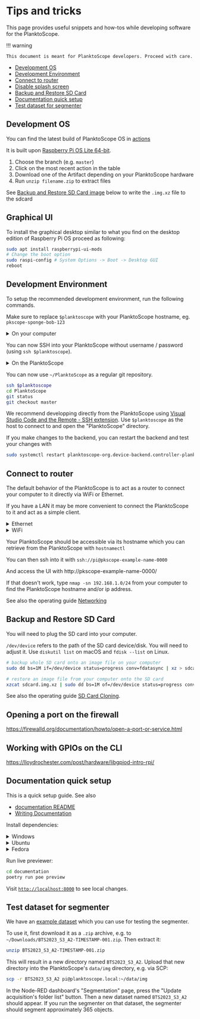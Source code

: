 # Tips and tricks


This page provides useful snippets and how-tos while developing software for the PlanktoScope.

!!! warning

    This document is meant for PlanktoScope developers. Proceed with care.

- [Development OS](#development-os)
- [Development Environment](#development-environment)
- [Connect to router](#connect-to-router)
- [Disable splash screen](#disable-splash-screen)
- [Backup and Restore SD Card](#backup-and-restore-sd-card)
- [Documentation quick setup](#documentation-quick-setup)
- [Test dataset for segmenter](#test-dataset-for-segmenter)

## Development OS

You can find the latest build of PlanktoScope OS in [actions](https://github.com/PlanktoScope/PlanktoScope/actions/workflows/build-os-bookworm.yml?query=branch%3Amaster)

It is built upon [Raspberry Pi OS Lite 64-bit](https://www.raspberrypi.com/software/operating-systems/#raspberry-pi-os-64-bit).

1. Choose the branch (e.g. `master`)
2. Click on the most recent action in the table
3. Download one of the Artifact depending on your PlanktoScope hardware
4. Run `unzip filename.zip` to extract files

See [Backup and Restore SD Card image](#backup-and-restore-sd-card) below to write the `.img.xz` file to the sdcard

## Graphical UI

To install the graphical desktop similar to what you find on the desktop edition of Raspberry Pi OS proceed as following:

```sh
sudo apt install raspberrypi-ui-mods
# Change the boot option
sudo raspi-config # System Options -> Boot -> Desktop GUI
reboot
```

## Development Environment

To setup the recommended development environment, run the following commands.

Make sure to replace `$planktoscope` with your PlanktoScope hostname, eg. `pkscope-sponge-bob-123`

<details>
    <summary>On your computer</summary>

```sh
# Create an SSH key for the PlanktoScope specifically
ssh-keygen -t ed25519 -C "pi@$planktoscope" -f ~/.ssh/$planktoscope
# Make the SSH key accepted by the PlanktoScope
ssh-copy-id -i ~/.ssh/$planktoscope.pub pi@$planktoscope
```

```
# Add the following to ~/.ssh/config
Host $planktoscope
  # https://docs.github.com/en/authentication/connecting-to-github-with-ssh/using-ssh-agent-forwarding
  ForwardAgent yes
  User pi
  IdentityFile ~/.ssh/planktoscope
```

</details>

You can now SSH into your PlanktoScope without username / password (using `ssh $planktoscope`).

<details>
    <summary>On the PlanktoScope</summary>

```sh
cd ~/PlanktoScope
# Enable Developer Mode
./software/distro/setup/planktoscope-app-env/PlanktoScope/enable-developer-mode

# Configure git
git config --global user.email "you@example.com"
git config --global user.name "Your Name"

# [Optional] change the remote

# If you are a contributor to github.com/PlanktoScope/PlanktoScope
git remote set-url origin git@github.com:PlanktoScope/PlanktoScope.git

# If you have your own fork
git remote set-url origin git@github.com:MYUSERNAME/PlanktoScope.git
```
</details>

You can now use `~/PlanktoScope` as a regular git repository.

```sh
ssh $planktoscope
cd PlanktoScope
git status
git checkout master
```

We recommend developping directly from the PlanktoScope using [Visual Studio Code and the Remote - SSH extension](https://code.visualstudio.com/docs/remote/ssh).
Use `$planktoscope` as the host to connect to and open the "PlanktoScope" directory.

If you make changes to the backend, you can restart the backend and test your changes with

```sh
sudo systemctl restart planktoscope-org.device-backend.controller-planktoscopehat.service 
```

## Connect to router

The default behavior of the PlanktoScope is to act as a router to connect your computer to it directly via WiFi or Ethernet.

If you have a LAN it may be more convenient to connect the PlanktoScope to it and act as a simple client.

<details>
    <summary>Ethernet</summary>

```sh
nmcli connection up eth0-default
```
</details>

<details>
    <summary>WiFi</summary>

```sh
nmcli connection down wlan0-hotspot
nmcli device wifi list
nmcli device wifi connect "<SSID>" --ask
```
</details>


Your PlanktoScope should be accessible via its hostname which you can retrieve from the PlanktoScope with `hostnamectl`

You can then ssh into it with `ssh://pi@pkscope-example-name-0000`

And access the UI with http://pkscope-example-name-0000/

If that doesn't work, type `nmap -sn 192.168.1.0/24` from your computer to find the PlanktoScope hostname and/or ip address.

See also the operating guide [Networking](https://docs-edge.planktoscope.community/operation/networking/)

## Backup and Restore SD Card

You will need to plug the SD card into your computer.

`/dev/device` refers to the path of the SD card device/disk. You will need to adjust it. Use `diskutil list` on macOS and `fdisk --list` on Linux.


```sh
# backup whole SD card onto an image file on your computer
sudo dd bs=1M if=/dev/device status=progress conv=fdatasync | xz > sdcard.img.xz
```

```sh
# restore an image file from your computer onto the SD card
xzcat sdcard.img.xz | sudo dd bs=1M of=/dev/device status=progress conv=fdatasync
```

See also the operating guide [SD Card Cloning](../../operation/clone-sd.md).

## Opening a port on the firewall

https://firewalld.org/documentation/howto/open-a-port-or-service.html

## Working with GPIOs on the CLI

https://lloydrochester.com/post/hardware/libgpiod-intro-rpi/

## Documentation quick setup

This is a quick setup guide. See also

* [documentation README](https://github.com/PlanktoScope/PlanktoScope/blob/master/documentation/README.md)
* [Writing Documentation](./documentation.md)

Install dependencies:

<details>
    <summary>Windows</summary>

Start by [installing WSL (Ubuntu)](https://learn.microsoft.com/en-us/windows/wsl/install#install-wsl-command)

Because of a small incompatibilty between Windows and Linux; we recommend cloning the repo "in WSL" but if you prefer keeping your git clone "in Windows", here are other options:
* [Git line endings](https://learn.microsoft.com/en-us/windows/wsl/tutorials/wsl-git#git-line-endings)
* [Visual Studio Code WSL extension](https://code.visualstudio.com/docs/remote/wsl)

Then follow the Ubuntu instructions below.
</details>

<details>
    <summary>Ubuntu</summary>

```shell
sudo apt update
sudo apt install python3-poetry
cd documentation
poetry install --no-root
```
</details>

<details>
    <summary>Fedora</summary>

```shell
sudo dnf install python3-poetry
cd documentation
poetry install --no-root
```
</details>

Run live previewer:

```sh
cd documentation
poetry run poe preview
```

Visit [`http://localhost:8000`](http://localhost:8000) to see local changes.

## Test dataset for segmenter

We have an
[example dataset](https://drive.google.com/drive/folders/1g6OPaUIhYkU2FPqtIK4AW6U4FYmhFxuw)
which you can use for testing the segmenter.

To use it, first download it as a `.zip` archive, e.g. to
`~/Downloads/BTS2023_S3_A2-TIMESTAMP-001.zip`. Then extract it:

```sh
unzip BTS2023_S3_A2-TIMESTAMP-001.zip
```

This will result in a new directory named `BTS2023_S3_A2`. Upload that new directory into the
PlanktoScope's `data/img` directory, e.g. via SCP:

```sh
scp -r BTS2023_S3_A2 pi@planktoscope.local:~/data/img
```

In the Node-RED dashboard's "Segmentation" page, press the "Update acquisition's folder list"
button. Then a new dataset named `BTS2023_S3_A2` should appear. If you run the segmenter on that
dataset, the segmenter should segment approximately 365 objects.
